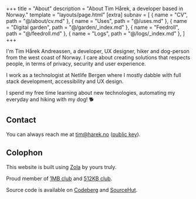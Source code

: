 +++
title = "About"
description = "About Tim Hårek, a developer based in Norway."
template = "layouts/page.html"
[extra]
subnav = [
  { name = "CV", path = "@/about/cv.md" },
  { name = "Uses", path = "@/uses.md" },
  { name = "Digital garden", path = "@/garden/_index.md" },
  { name = "Feedroll", path = "@/feedroll.md" },
  { name = "Logs", path = "@/logs/_index.md" },
]
+++

I'm Tim Hårek Andreassen, a developer, UX designer, hiker and dog-person
from the west coast of Norway. I care about creating solutions that respects
people, in terms of privacy, security and user experience.

I work as a technologist at Netlife Bergen where I mostly dabble with full stack
development, accessibility and UX design.

I spend my free time learning about new technologies, automating my everyday and
hiking with my dog! 🐕

## Contact

You can always reach me at
<a href="mailto:tim@harek.no" rel="me">tim@harek.no</a> ([public key](@/connect/key.md)).

## Colophon

This website is built using [Zola][zola] by yours truly.

Proud member of [1MB club][1mb] and [512KB club][512kb].

Source code is available on [Codeberg][codeberg] and [SourceHut][sourcehut].

[1984]: https://1984hosting.com
[zola]: https://getzola.org
[1mb]: https://1mb.club
[512kb]: https://512kb.club
[codeberg]: https://codeberg.org/timharek/timharek.no
[sourcehut]: https://git.sr.ht/~timharek/timharek.no
